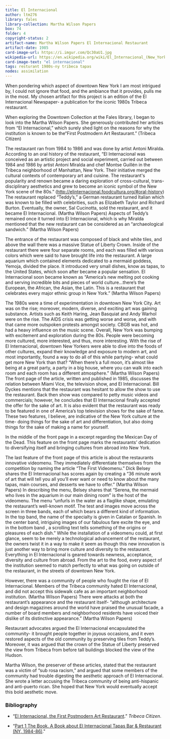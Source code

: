 ```yaml
---
title: El Internacional
author: ltm276
library: fales
library-collection: Martha Wilson Papers
box: 74
folder: 4
copyright-status: 2
artifact-name: Martha Wilson Papers El Internacional Restaurant
artifact-date: 1985
card-image-url: https://i.imgur.com/Qc30aU1.jpg
wikipedia-url: https://en.wikipedia.org/wiki/El_Internacional_(New_York_City)
card-image-text: "el internacional"
tags: resturant 1980s-ny tribeca tapas
nodes: assimilation
---
```


When pondering which aspect of downtown New York I am most intrigued by, I could not ignore that food, and the ambiance that it provides, pulls me in the most. My chosen artifact for this project is an edition of the El Internacional Newspaper- a publication for the iconic 1980s Tribeca restaurant.

When exploring the Downtown Collection at the Fales library, I began to look into the Martha Wilson Papers. She generously contributed her articles from “El Internacional,” which surely shed light on the reasons for why the institution is known to be the“First Postmodern Art Restaurant.” (Tribeca Citizen)

The restaurant ran from 1984 to 1986 and was done by artist Antoni Miralda. According to an oral history of the restaurant, “El Internacional was conceived as an artistic project and social experiment, carried out between 1984 and 1986 by artist Antoni Miralda and chef Montse Guillén in the Tribeca neighborhood of Manhattan, New York. Their initiative merged the cultural contexts of contemporary art and cuisine. The restaurant's popularity and renown became a daring exploration of cross-cultural, trans-disciplinary aesthetics and grew to become an iconic symbol of the New York scene of the 80s.” (http://elinternacional.foodcultura.org/#oral-history) The restaurant replaced “Teddy’s,” a German restaurant turned Italian which was known to be filled with celebrities, such as Elizabeth Taylor and Richard Burton. Eventually, the owner, Sal Cucinotta, sold the restaurant, and it became El Internacional. (Martha Wilson Papers) Aspects of Teddy’s remained once it turned into El Internacional, which is why Miralda mentioned that the new restaurant can be considered as an “archaeological sandwich.” (Martha Wilson Papers)

The entrance of the restaurant was composed of black and white tiles, and above the wall there was a massive Statue of Liberty Crown. Inside of the restaurant there were  four separate rooms, and each was filled with various colors which were said to have brought life into the restaurant. A large aquarium which contained elements dedicated to a mermaid goddess, Yemoja, divided the place. It introduced very small dishes, know as tapas, to the United States, which soon after became a popular sensation. El Internacional soon became known as “America’s new melting pot cooking and serving incredible bits and pieces of world culture...there’s the European, the African, the Asian, the Latin. This is a restaurant that celebrates every major ethnic group in New York.” (Martha Wilson Papers)

The 1980s were a time of experimentation in downtown New York City. Art was on the rise; moreover, modern, diverse, and exciting art was gaining substance. Artists such as Keith Haring, Jean Basquiat and Andy Warhol were on the rise. The AIDS crisis was getting worse and worse, and with that came more outspoken protests amongst society. CBGB was hot, and had a heavy influence on the music scene. Overall, New York was bumping with excitement and exploration during the 80s. People were becoming more cultured, more interested, and thus, more interesting. With the rise of El Internacional, downtown New Yorkers were able to dive into the foods of other cultures, expand their knowledge and exposure to modern art, and most importantly, found a way to do all of this while partying- what could get more New York than that? “When there’s a full moon, it’s almost like being at a great party, a party in a big house, where you can walk into each room and each room has a different atmosphere.” (Martha Wilson Papers)
The front page of the article, written and published in 1985, discusses the relation between Miami Vice, the television show, and El Internacional. Bill Dyckes mentions that the restaurant was hesitant to allow the show to use the restaurant. Back then show was compared to petty music videos and commercials; however, he concludes that El Internacional finally accepted the offer for the sake of art. It is also evident that the restaurant was ready to be featured in one of America’s top television shows for the sake of fame. These two features, I believe, are indicative of the New York culture at the time- doing things for the sake of art and differentiation, but also doing things for the sake of making a name for yourself.

In the middle of the front page in a excerpt regarding the Mexican Day of the Dead. This feature on the front page marks the restaurants’ dedication to diversifying itself and bringing cultures from abroad into New York.

The last feature of the front page of this article is about the restaurants innovative videomenu. They immediately differentiate themselves from the competition by naming the article “The First Videomenu.” Dick Belsey shares the El Internacional has scores again by creating a “36 minute work of art that will tell you all you’ll ever want or need to know about the many tapas, main courses, and desserts we have to offer.” (Martha Wilson Papers) In describing the menu, Belsey shares that “Serena, the mermaid who lives in the aquarium in our main dining room” is the host of the videomenu. The menu “unfurls in the water as a flaglike shape, emulating the restaurant’s well-known motif. The test and images move across the screen in three bands, each of which bears a different kind of information. In the top band, the name of the specialty is given in Catalan or Spanish. In the center band, intriguing images of our fabulous fare excite the eye, and in the bottom band , a scrolling text tells something of the origins or pleasures of each dish.” While the installation of a videomenu could, at first glance, seem to be merely a technological advancement of the restaurant, the owners twist it in a way to make it seem as though this new innovation is just another way to bring more culture and diversity to the restaurant. Everything in El Internacional is geared towards newness, acceptance, diversity and culture from abroad. From the art to the food, every aspect of the institution seemed to match perfectly to what was going on outside of the restaurant, in the streets of downtown New York.

However, there was a community of people who fought the rise of El Internacional. Members of the Tribeca community hated El Internacional, and did not accept this sidewalk cafe as an important neighborhood institution. (Martha Wilson Papers) There were attacks at both the restaurant’s appearance and the restaurant itself- “although architecture and design magazines around the world have praised the unusual facade, a number of board members and neighborhood residents have voiced their dislike of its distinctive appearance.” (Martha Wilson Papers)

Restaurant advocates argued the El Internacional encapsulated the community- it brought people together in joyous occasions, and it even restored aspects of the old community by preserving tiles from Teddy’s. Moreover, it was argued that the crown of the Statue of Liberty preserved the view from Tribeca from before tall buildings blocked the view of the Hudson.

Martha Wilson, the preserver of these articles, stated that the restaurant was a victim of “sub rosa racism,” and argued that some members of the community had trouble digesting the aesthetic approach of El Internacional. She wrote a letter accusing the Tribeca community of being anti-hispanic and anti-puerto rican. She hoped that New York would eventually accept this bold aesthetic move.
















### Bibliography

* “[El Internacional, the First Postmodern Art Restaurant](http://tribecacitizen.com/2014/01/23/el-internacional-the-first-postmodern-art-restaurant/).” _Tribeca Citizen_.

* “[Part 1 The Book. A Book about El Internacional Tapas Bar & Restaurant (NY, 1984-86)](http://elinternacional.foodcultura.org/#oral-history)."
